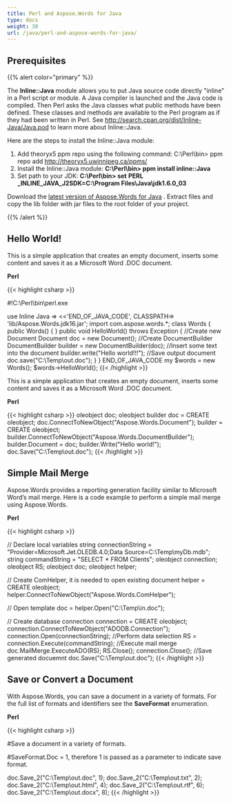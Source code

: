 ```yaml
---
title: Perl and Aspose.Words for Java
type: docs
weight: 30
url: /java/perl-and-aspose-words-for-java/
---
```


## **Prerequisites**

{{% alert color="primary" %}} 

The **Inline::Java** module allows you to put Java source code directly "inline" in a Perl script or module. A Java compiler is launched and the Java code is compiled. Then Perl asks the Java classes what public methods have been defined. These classes and methods are available to the Perl program as if they had been written in Perl. See <http://search.cpan.org/dist/Inline-Java/Java.pod> to learn more about Inline::Java.

Here are the steps to install the Inline::Java module: 

1. Add theoryx5 ppm repo using the following command: C:\Perl\bin> ppm repo add <http://theoryx5.uwinnipeg.ca/ppms/> 
1. Install the Inline::Java module: **C:\Perl\bin> ppm install inline::Java** 
1. Set path to your JDK: **C:\Perl\bin> set** **PERL** **_INLINE_JAVA_J2SDK=C:\Program Files\Java\jdk1.6.0_03** 

Download the [latest version of Aspose.Words for Java](http://www.aspose.com/community/files/72/java-components/aspose.words-for-java/default.aspx) . Extract files and copy the lib folder with jar files to the root folder of your project. 

{{% /alert %}} 

## **Hello World!**

This is a simple application that creates an empty document, inserts some content and saves it as a Microsoft Word .DOC document.

**Perl**

{{< highlight csharp >}}

#!C:\Perl\bin\perl.exe

use Inline Java => <<'END_OF_JAVA_CODE', CLASSPATH=> 'lib/Aspose.Words.jdk16.jar';
    import com.aspose.words.*;
    class Words
    {
        public Words()
        {
        }
        public void HelloWorld() throws Exception
        {
            //Create new Document
            Document doc = new Document();
            //Create DocumentBuilder
            DocumentBuilder builder = new DocumentBuilder(doc);
            //Insert some text into the document
            builder.write("Hello world!!!");
            //Save output document
            doc.save("C:\\Temp\\out.doc");
        }
    }
END_OF_JAVA_CODE
my $words = new Words();
$words->HelloWorld();
{{< /highlight >}}

This is a simple application that creates an empty document, inserts some content and saves it as a Microsoft Word .DOC document.

**Perl**

{{< highlight csharp >}}
oleobject doc;
oleobject builder
doc = CREATE oleobject;
doc.ConnectToNewObject("Aspose.Words.Document");
builder = CREATE oleobject;
builder.ConnectToNewObject("Aspose.Words.DocumentBuilder");
builder.Document = doc;
builder.Write("Hello world!");
doc.Save("C:\Temp\out.doc");
{{< /highlight >}}

## **Simple Mail Merge**

Aspose.Words provides a reporting generation facility similar to Microsoft Word’s mail merge. Here is a code example to perform a simple mail merge using Aspose.Words.

**Perl**

{{< highlight csharp >}}

// Declare local variables
string connectionString = "Provider=Microsoft.Jet.OLEDB.4.0;Data Source=C:\Temp\myDb.mdb";
string commandString = "SELECT * FROM Clients";
oleobject connection;
oleobject RS;
oleobject doc;
oleobject helper;

// Create ComHelper, it is needed to open existing document
helper = CREATE oleobject;
helper.ConnectToNewObject("Aspose.Words.ComHelper");

// Open template
doc = helper.Open("C:\Temp\in.doc");

// Create database connection
connection = CREATE oleobject;
connection.ConnectToNewObject("ADODB.Connection");
connection.Open(connectionString);
//Perform data selection
RS = connection.Execute(commandString);
//Execute mail merge
doc.MailMerge.ExecuteADO(RS);
RS.Close();
connection.Close();
//Save generated docuemnt
doc.Save("C:\Temp\out.doc");
{{< /highlight >}}

## **Save or Convert a Document**

With Aspose.Words, you can save a document in a variety of formats. For the full list of formats and identifiers see the **SaveFormat** enumeration. 

**Perl**

{{< highlight csharp >}}

#Save a document in a variety of formats.

#SaveFormat.Doc = 1, therefore 1 is passed as a parameter to indicate save format.

doc.Save_2("C:\Temp\out.doc", 1);
doc.Save_2("C:\Temp\out.txt", 2);
doc.Save_2("C:\Temp\out.html", 4);
doc.Save_2("C:\Temp\out.rtf", 6);
doc.Save_2("C:\Temp\out.docx", 8);
{{< /highlight >}}

